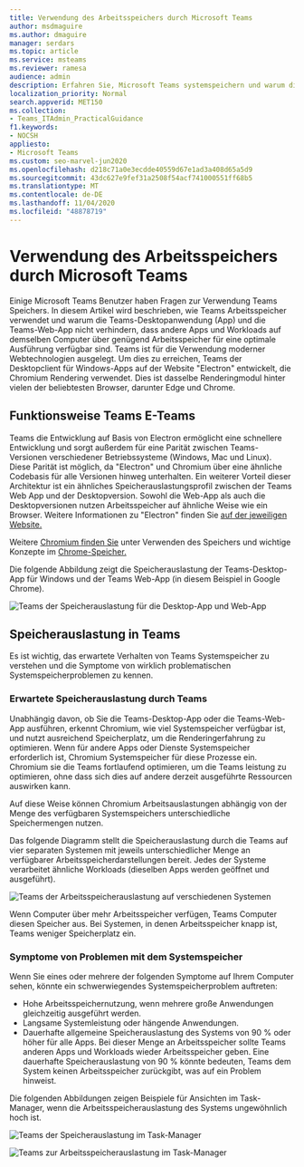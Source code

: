 ```yaml
---
title: Verwendung des Arbeitsspeichers durch Microsoft Teams
author: msdmaguire
ms.author: dmaguire
manager: serdars
ms.topic: article
ms.service: msteams
ms.reviewer: ramesa
audience: admin
description: Erfahren Sie, Microsoft Teams systemspeichern und warum die Speicherauslastung zwischen der Desktopanwendung und der Webanwendung identisch ist.
localization_priority: Normal
search.appverid: MET150
ms.collection:
- Teams_ITAdmin_PracticalGuidance
f1.keywords:
- NOCSH
appliesto:
- Microsoft Teams
ms.custom: seo-marvel-jun2020
ms.openlocfilehash: d218c71a0e3ecdde40559d67e1ad3a408d65a5d9
ms.sourcegitcommit: 43dc627e9fef31a2508f54acf741000551ff68b5
ms.translationtype: MT
ms.contentlocale: de-DE
ms.lasthandoff: 11/04/2020
ms.locfileid: "48878719"
---
```

# <a name="how-microsoft-teams-uses-memory"></a>Verwendung des Arbeitsspeichers durch Microsoft Teams

Einige Microsoft Teams Benutzer haben Fragen zur Verwendung Teams Speichers. In diesem Artikel wird beschrieben, wie Teams Arbeitsspeicher verwendet und warum die Teams-Desktopanwendung (App) und die Teams-Web-App nicht verhindern, dass andere Apps und Workloads auf demselben Computer über genügend Arbeitsspeicher für eine optimale Ausführung verfügbar sind. Teams ist für die Verwendung moderner Webtechnologien ausgelegt. Um dies zu erreichen, Teams der Desktopclient für Windows-Apps auf der Website "Electron" entwickelt, die Chromium Rendering verwendet. Dies ist dasselbe Renderingmodul hinter vielen der beliebtesten Browser, darunter Edge und Chrome.

## <a name="how-teams-works"></a>Funktionsweise Teams E-Teams

Teams die Entwicklung auf Basis von Electron ermöglicht eine schnellere Entwicklung und sorgt außerdem für eine Parität zwischen Teams-Versionen verschiedener Betriebssysteme (Windows, Mac und Linux). Diese Parität ist möglich, da "Electron" und Chromium über eine ähnliche Codebasis für alle Versionen hinweg unterhalten. Ein weiterer Vorteil dieser Architektur ist ein ähnliches Speicherauslastungsprofil zwischen der Teams Web App und der Desktopversion. Sowohl die Web-App als auch die Desktopversionen nutzen Arbeitsspeicher auf ähnliche Weise wie ein Browser. Weitere Informationen zu "Electron" finden Sie [auf der jeweiligen Website.](https://electronjs.org/)

Weitere [Chromium finden Sie](https://www.chromium.org/developers/memory-usage-backgrounder) unter Verwenden des Speichers und wichtige Konzepte im [Chrome-Speicher.](https://chromium.googlesource.com/chromium/src.git/+/master/docs/memory/key_concepts.md)

Die folgende Abbildung zeigt die Speicherauslastung der Teams-Desktop-App für Windows und der Teams Web-App (in diesem Beispiel in Google Chrome).

![Teams der Speicherauslastung für die Desktop-App und Web-App](media/teams-memory-clientweb.png)

## <a name="memory-usage-in-teams"></a>Speicherauslastung in Teams

Es ist wichtig,  das erwartete Verhalten von Teams Systemspeicher zu verstehen und die Symptome von wirklich problematischen Systemspeicherproblemen zu kennen.

### <a name="expected-memory-usage-by-teams"></a>Erwartete Speicherauslastung durch Teams

Unabhängig davon, ob Sie die Teams-Desktop-App oder die Teams-Web-App ausführen, erkennt Chromium, wie viel Systemspeicher verfügbar ist, und nutzt ausreichend Speicherplatz, um die Renderingerfahrung zu optimieren. Wenn für andere Apps oder Dienste Systemspeicher erforderlich ist, Chromium Systemspeicher für diese Prozesse ein. Chromium sie die Teams fortlaufend optimieren, um die Teams leistung zu optimieren, ohne dass sich dies auf andere derzeit ausgeführte Ressourcen auswirken kann.

Auf diese Weise können Chromium Arbeitsauslastungen abhängig von der Menge des verfügbaren Systemspeichers unterschiedliche Speichermengen nutzen.

Das folgende Diagramm stellt die Speicherauslastung durch die Teams auf vier separaten Systemen mit jeweils unterschiedlicher Menge an verfügbarer Arbeitsspeicherdarstellungen bereit. Jedes der Systeme verarbeitet ähnliche Workloads (dieselben Apps werden geöffnet und ausgeführt).

![Teams der Arbeitsspeicherauslastung auf verschiedenen Systemen](media/teams-memory-usage.png)

Wenn Computer über mehr Arbeitsspeicher verfügen, Teams Computer diesen Speicher aus. Bei Systemen, in denen Arbeitsspeicher knapp ist, Teams weniger Speicherplatz ein.

### <a name="symptoms-of-system-memory-issues"></a>Symptome von Problemen mit dem Systemspeicher

Wenn Sie eines oder mehrere der folgenden Symptome auf Ihrem Computer sehen, könnte ein schwerwiegendes Systemspeicherproblem auftreten:

- Hohe Arbeitsspeichernutzung, wenn mehrere große Anwendungen gleichzeitig ausgeführt werden.
- Langsame Systemleistung oder hängende Anwendungen.
- Dauerhafte allgemeine Speicherauslastung des Systems von 90 % oder höher für alle Apps. Bei dieser Menge an Arbeitsspeicher sollte Teams anderen Apps und Workloads wieder Arbeitsspeicher geben. Eine dauerhafte Speicherauslastung von 90 % könnte bedeuten, Teams dem System keinen Arbeitsspeicher zurückgibt, was auf ein Problem hinweist.

Die folgenden Abbildungen zeigen Beispiele für Ansichten im Task-Manager, wenn die Arbeitsspeicherauslastung des Systems ungewöhnlich hoch ist.

![Teams der Speicherauslastung im Task-Manager](media/teams-memory-high-mem-process-list.png)

![Teams zur Arbeitsspeicherauslastung im Task-Manager](media/teams-memory-high-mem-process-list2.png)
